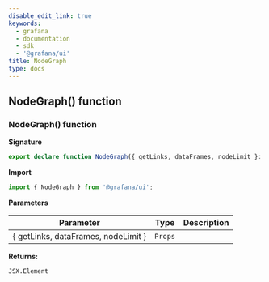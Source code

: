 ```yaml
---
disable_edit_link: true
keywords:
  - grafana
  - documentation
  - sdk
  - '@grafana/ui'
title: NodeGraph
type: docs
---
```


## NodeGraph() function

### NodeGraph() function

<b>Signature</b>

```typescript
export declare function NodeGraph({ getLinks, dataFrames, nodeLimit }: Props): JSX.Element;
```

<b>Import</b>

```typescript
import { NodeGraph } from '@grafana/ui';
```

<b>Parameters</b>

| Parameter                           | Type               | Description |
| ----------------------------------- | ------------------ | ----------- |
| { getLinks, dataFrames, nodeLimit } | <code>Props</code> |             |

<b>Returns:</b>

`JSX.Element`
